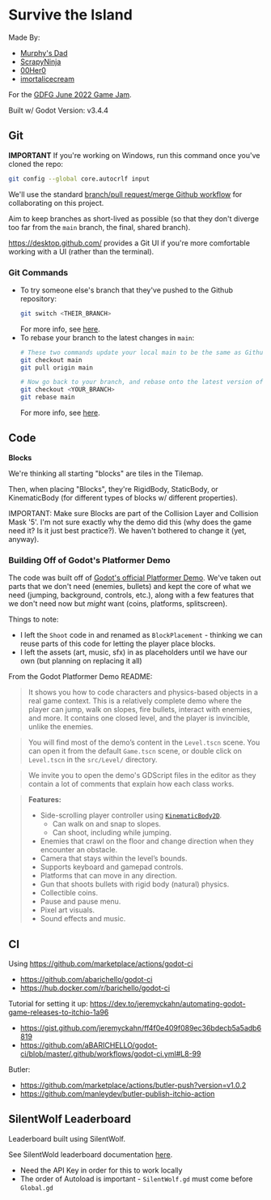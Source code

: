 # Survive the Island

Made By:
* [Murphy's Dad](https://murphysdad.itch.io/)
* [ScrapyNinja](https://scrapyninja.itch.io/)
* [00Her0](https://00her0.itch.io/)
* [imortalicecream](https://itch.io/profile/immortalicecream)

For the [GDFG June 2022 Game Jam](https://itch.io/jam/gdfgs-monthly-game-jam-17).

Built w/ Godot Version: v3.4.4

## Git
**IMPORTANT**
If you're working on Windows, run this command once you've cloned the repo:
```sh
git config --global core.autocrlf input
```

We'll use the standard [branch/pull request/merge Github workflow](https://docs.github.com/en/get-started/quickstart/github-flow) for collaborating on this project.

Aim to keep branches as short-lived as possible (so that they don't diverge too far from the `main` branch, the final, shared branch).

https://desktop.github.com/ provides a Git UI if you're more comfortable working with a UI (rather than the terminal).

### Git Commands
* To try someone else's branch that they've pushed to the Github repository:
    ```sh
    git switch <THEIR_BRANCH>
    ```
    For more info, see [here](https://stackoverflow.com/questions/9537392/git-fetch-remote-branch).
* To rebase your branch to the latest changes in `main`:
    ```sh
    # These two commands update your local main to be the same as Github's main branch
    git checkout main
    git pull origin main

    # Now go back to your branch, and rebase onto the latest version of main
    git checkout <YOUR_BRANCH>
    git rebase main
    ```
    For more info, see [here](https://stackoverflow.com/questions/3876977/update-git-branches-from-master).

## Code

**Blocks**

We're thinking all starting "blocks" are tiles in the Tilemap.

Then, when placing "Blocks", they're RigidBody, StaticBody, or KinematicBody (for different types of blocks w/ different properties).

IMPORTANT: Make sure Blocks are part of the Collision Layer and Collision Mask '5'. I'm not sure exactly why the demo did this (why does the game need it? Is it just best practice?). We haven't bothered to change it (yet, anyway).


### Building Off of Godot's Platformer Demo
The code was built off of [Godot's official Platformer Demo](https://godotengine.org/asset-library/asset/120). We've taken out parts that we don't need (enemies, bullets) and kept the core of what we need (jumping, background, controls, etc.), along with a few features that we don't need now but _might_ want (coins, platforms, splitscreen).

Things to note:
* I left the `Shoot` code in and renamed as `BlockPlacement` - thinking we can reuse parts of this code for letting the player place blocks.
* I left the assets (art, music, sfx) in as placeholders until we have our own (but planning on replacing it all)

From the Godot Platformer Demo README: 
> It shows you how to code characters and physics-based objects
in a real game context. This is a relatively complete demo
where the player can jump, walk on slopes, fire bullets,
interact with enemies, and more. It contains one closed
level, and the player is invincible, unlike the enemies.

> You will find most of the demo’s content in the `Level.tscn` scene.
You can open it from the default `Game.tscn` scene, or double
click on `Level.tscn` in the `src/Level/` directory.

> We invite you to open the demo's GDScript files in the editor as
they contain a lot of comments that explain how each class works.

> **Features:**
> - Side-scrolling player controller using [`KinematicBody2D`](https://docs.godotengine.org/en/latest/classes/class_kinematicbody2d.html).
>     - Can walk on and snap to slopes.
>     - Can shoot, including while jumping.
> - Enemies that crawl on the floor and change direction when they encounter an obstacle.
> - Camera that stays within the level’s bounds.
> - Supports keyboard and gamepad controls.
> - Platforms that can move in any direction.
> - Gun that shoots bullets with rigid body (natural) physics.
> - Collectible coins.
> - Pause and pause menu.
> - Pixel art visuals.
> - Sound effects and music.

## CI
Using https://github.com/marketplace/actions/godot-ci
* https://github.com/abarichello/godot-ci 
* https://hub.docker.com/r/barichello/godot-ci


Tutorial for setting it up: https://dev.to/jeremyckahn/automating-godot-game-releases-to-itchio-1a96 
* https://gist.github.com/jeremyckahn/ff4f0e409f089ec36bdecb5a5adb6819
* https://github.com/aBARICHELLO/godot-ci/blob/master/.github/workflows/godot-ci.yml#L8-99

Butler:
* https://github.com/marketplace/actions/butler-push?version=v1.0.2
* https://github.com/manleydev/butler-publish-itchio-action

## SilentWolf Leaderboard

Leaderboard built using SilentWolf.

See SilentWold leaderboard documentation [here](https://silentwolf.com/leaderboard).

* Need the API Key in order for this to work locally
* The order of Autoload is important - `SilentWolf.gd` must come before `Global.gd`